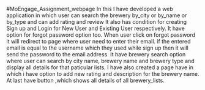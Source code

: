 #MoEngage_Assignment_webpage
In this I have developed a web application in which user can search the brewery by_city or by_name or by_type and can add rating and review 
It also has condition for creating Sign up and Login for New User and Existing User respectively.
It have option for forgot password option too. When user click on forgot password it will redirect to page where user need to enter their email. if the entered email is equal to the username which they used while sign up then it will send the password to the email address.
It have brewery search option where user can search by city name, brewery name and brewery type and display all details for that paticular lists.
I have also created a page have in which i have option to add new rating and description for the brewery name.
At last have button ,which shows all details of all brewery_lists.
